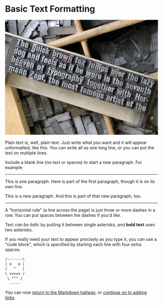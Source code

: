 # Basic Text Formatting

![Moveable Type on Wikimedia][MainImage]

Plain text is, well, plain text. Just write what you want and it will
appear unformatted, like this. You can write all as one long line, or
you can put the text on multiple lines.

Include a blank line (no text or spaces) to start a new paragraph. For
example:

- - - - - - - -

This is one paragraph.
Here is part of the first paragraph, though it is on its own line.

This is a new paragraph.
And this is part of that new paragraph, too.

- - - - - - - -

A "horizontal rule" (a line across the page) is just three or more
dashes in a row. You can put spaces between the dashes if you'd like.

Text *can be italic* by putting it between single asterisks, and
**bold text** uses two asterisks.

If you really need your text to appear precisely as you type it, you
can use a "code block", which is specified by starting each line with
four extra spaces.

    /-------\
    | o   o |
    |   ^   |
    \ vvvvv /
     \ ^^^ /
      ----- 

You can now [return to the Markdown hallway](AboutMarkdown.md), or
[continue on to adding links](Linking.md).

[MainImage]: image/MovableType.jpg "https://commons.wikimedia.org/wiki/File:MetalTypeZoomIn.JPG"
